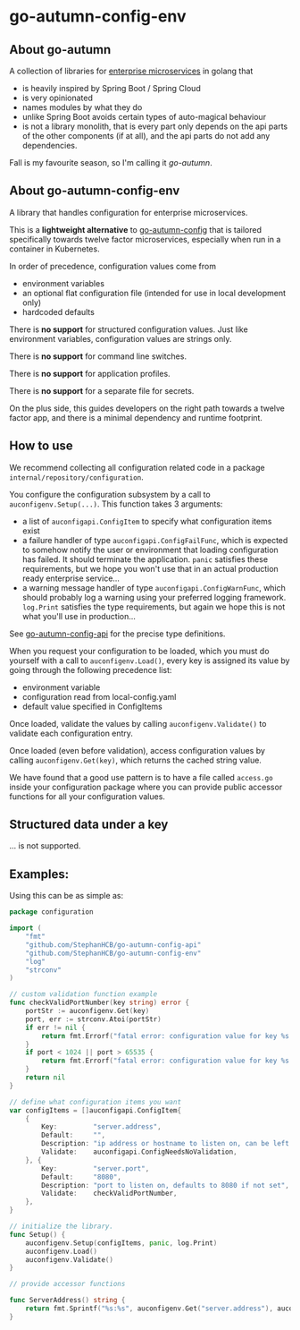 # go-autumn-config-env

## About go-autumn

A collection of libraries for [enterprise microservices](https://github.com/StephanHCB/go-mailer-service/blob/master/README.md) in golang that
- is heavily inspired by Spring Boot / Spring Cloud
- is very opinionated
- names modules by what they do
- unlike Spring Boot avoids certain types of auto-magical behaviour
- is not a library monolith, that is every part only depends on the api parts of the other components
  (if at all), and the api parts do not add any dependencies.

Fall is my favourite season, so I'm calling it _go-autumn_.

## About go-autumn-config-env

A library that handles configuration for enterprise microservices.

This is a **lightweight alternative** to [go-autumn-config](https://github.com/StephanHCB/go-autumn-config) that
is tailored specifically towards twelve factor microservices, especially when run in a container in Kubernetes.

In order of precedence, configuration values come from
- environment variables
- an optional flat configuration file (intended for use in local development only)
- hardcoded defaults

There is **no support** for structured configuration values. Just like environment variables, configuration
values are strings only.

There is **no support** for command line switches.

There is **no support** for application profiles.

There is **no support** for a separate file for secrets.

On the plus side, this guides developers on the right path towards a twelve factor app, and there is
a minimal dependency and runtime footprint.

## How to use

We recommend collecting all configuration related code in a package `internal/repository/configuration`.

You configure the configuration subsystem by a call to `auconfigenv.Setup(...)`. This function takes 3 arguments:
 - a list of `auconfigapi.ConfigItem` to specify what configuration items exist 
 - a failure handler of type `auconfigapi.ConfigFailFunc`, which is expected to somehow notify
   the user or environment that loading configuration has failed. It should terminate the application. 
   `panic` satisfies these requirements, but we hope you won't use that in an actual production ready
   enterprise service...
 - a warning message handler of type `auconfigapi.ConfigWarnFunc`, which should probably log a warning
   using your preferred logging framework. `log.Print` satisfies the type requirements, but again we
   hope this is not what you'll use in production...

See [go-autumn-config-api](https://github.com/StephanHCB/go-autumn-config-api/blob/master/api.go) for 
the precise type definitions.

When you request your configuration to be loaded, which you must do yourself with a call to 
`auconfigenv.Load()`, every key is assigned its value by going through the following precedence list:
 - environment variable
 - configuration read from local-config.yaml
 - default value specified in ConfigItems

Once loaded, validate the values by calling `auconfigenv.Validate()` to validate each configuration entry.

Once loaded (even before validation), access configuration values by calling `auconfigenv.Get(key)`,
which returns the cached string value. 

We have found that a good use pattern is to have a file called `access.go` inside your configuration
package where you can provide public accessor functions for all your configuration values.

## Structured data under a key

... is not supported.

## Examples:

Using this can be as simple as:

```go
package configuration

import (
	"fmt"
	"github.com/StephanHCB/go-autumn-config-api"
	"github.com/StephanHCB/go-autumn-config-env"
	"log"
    "strconv"
)

// custom validation function example
func checkValidPortNumber(key string) error {
	portStr := auconfigenv.Get(key)
	port, err := strconv.Atoi(portStr)
	if err != nil {
        return fmt.Errorf("fatal error: configuration value for key %s is not a valid number: %s", key, err.Error())
    }
	if port < 1024 || port > 65535 {
		return fmt.Errorf("fatal error: configuration value for key %s is not in range 1024..65535", key)
	}
	return nil
}

// define what configuration items you want
var configItems = []auconfigapi.ConfigItem{
	{
		Key:         "server.address",
		Default:     "",
		Description: "ip address or hostname to listen on, can be left blank for localhost",
		Validate:    auconfigapi.ConfigNeedsNoValidation,
	}, {
		Key:         "server.port",
		Default:     "8080",
		Description: "port to listen on, defaults to 8080 if not set",
		Validate:    checkValidPortNumber,
	},
}

// initialize the library.
func Setup() {
    auconfigenv.Setup(configItems, panic, log.Print)
    auconfigenv.Load()
    auconfigenv.Validate()
}

// provide accessor functions

func ServerAddress() string {
	return fmt.Sprintf("%s:%s", auconfigenv.Get("server.address"), auconfigenv.Get("server.port"))
}
```
